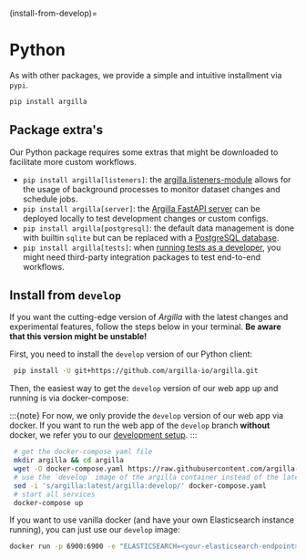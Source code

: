 (install-from-develop)=
# Python

As with other packages, we provide a simple and intuitive installment via `pypi`.

```bash
pip install argilla
```

## Package extra's

Our Python package requires some extras that might be downloaded to facilitate more custom workflows.

- `pip install argilla[listeners]`: the [argilla.listeners-module](/guides/schedule_jobs_with_listeners) allows for the usage of background processes to monitor dataset changes and schedule jobs.
- `pip install argilla[server]`: the [Argilla FastAPI server](/getting_started/installation/configurations/server_configuration) can be deployed locally to test development changes or custom configs.
- `pip install argilla[postgresql]`: the default data management is done with builtin `sqlite` but can be replaced with a [PostgreSQL database](/getting_started/installation/configurations/server_configuration).
- `pip install argilla[tests]`: when [running tests as a developer](/community/developer_docs), you might need third-party integration packages to test end-to-end workflows.

## Install from `develop`

If you want the cutting-edge version of *Argilla* with the latest changes and experimental features, follow the steps below in your terminal.
**Be aware that this version might be unstable!**

First, you need to install the `develop` version of our Python client:

```bash
 pip install -U git+https://github.com/argilla-io/argilla.git
```

Then, the easiest way to get the `develop` version of our web app up and running is via docker-compose:

:::{note}
For now, we only provide the `develop` version of our web app via docker.
If you want to run the web app of the `develop` branch **without** docker, we refer you to our [development setup](development-setup).
:::

```bash
 # get the docker-compose yaml file
 mkdir argilla && cd argilla
 wget -O docker-compose.yaml https://raw.githubusercontent.com/argilla-io/argilla/develop/docker-compose.yaml
 # use the `develop` image of the argilla container instead of the latest
 sed -i 's/argilla:latest/argilla:develop/' docker-compose.yaml
 # start all services
 docker-compose up
 ```

If you want to use vanilla docker (and have your own Elasticsearch instance running), you can just use our `develop` image:

```bash
docker run -p 6900:6900 -e "ELASTICSEARCH=<your-elasticsearch-endpoint>" --network argilla-net --name argilla argilla/argilla-server:develop
```
